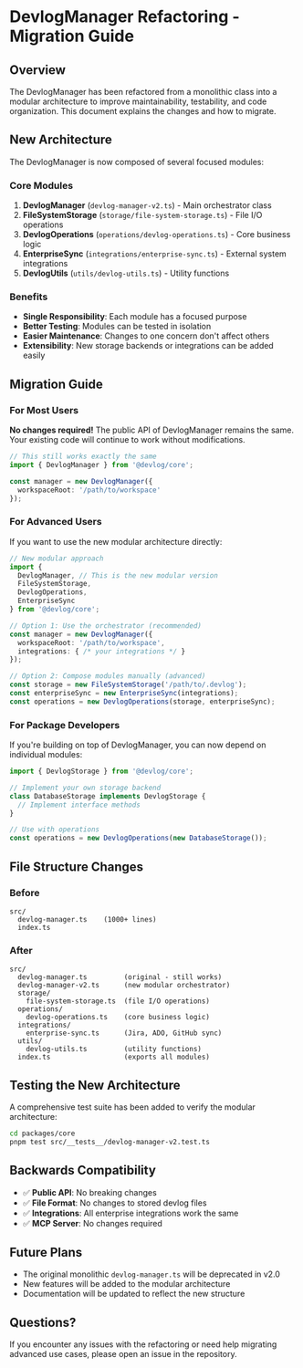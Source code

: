# DevlogManager Refactoring - Migration Guide

## Overview

The DevlogManager has been refactored from a monolithic class into a modular architecture to improve maintainability, testability, and code organization. This document explains the changes and how to migrate.

## New Architecture

The DevlogManager is now composed of several focused modules:

### Core Modules

1. **DevlogManager** (`devlog-manager-v2.ts`) - Main orchestrator class
2. **FileSystemStorage** (`storage/file-system-storage.ts`) - File I/O operations
3. **DevlogOperations** (`operations/devlog-operations.ts`) - Core business logic
4. **EnterpriseSync** (`integrations/enterprise-sync.ts`) - External system integrations
5. **DevlogUtils** (`utils/devlog-utils.ts`) - Utility functions

### Benefits

- **Single Responsibility**: Each module has a focused purpose
- **Better Testing**: Modules can be tested in isolation
- **Easier Maintenance**: Changes to one concern don't affect others
- **Extensibility**: New storage backends or integrations can be added easily

## Migration Guide

### For Most Users

**No changes required!** The public API of DevlogManager remains the same. Your existing code will continue to work without modifications.

```typescript
// This still works exactly the same
import { DevlogManager } from '@devlog/core';

const manager = new DevlogManager({
  workspaceRoot: '/path/to/workspace'
});
```

### For Advanced Users

If you want to use the new modular architecture directly:

```typescript
// New modular approach
import { 
  DevlogManager, // This is the new modular version
  FileSystemStorage,
  DevlogOperations,
  EnterpriseSync
} from '@devlog/core';

// Option 1: Use the orchestrator (recommended)
const manager = new DevlogManager({
  workspaceRoot: '/path/to/workspace',
  integrations: { /* your integrations */ }
});

// Option 2: Compose modules manually (advanced)
const storage = new FileSystemStorage('/path/to/.devlog');
const enterpriseSync = new EnterpriseSync(integrations);
const operations = new DevlogOperations(storage, enterpriseSync);
```

### For Package Developers

If you're building on top of DevlogManager, you can now depend on individual modules:

```typescript
import { DevlogStorage } from '@devlog/core';

// Implement your own storage backend
class DatabaseStorage implements DevlogStorage {
  // Implement interface methods
}

// Use with operations
const operations = new DevlogOperations(new DatabaseStorage());
```

## File Structure Changes

### Before
```
src/
  devlog-manager.ts    (1000+ lines)
  index.ts
```

### After
```
src/
  devlog-manager.ts         (original - still works)
  devlog-manager-v2.ts      (new modular orchestrator)
  storage/
    file-system-storage.ts  (file I/O operations)
  operations/
    devlog-operations.ts    (core business logic)
  integrations/
    enterprise-sync.ts      (Jira, ADO, GitHub sync)
  utils/
    devlog-utils.ts         (utility functions)
  index.ts                  (exports all modules)
```

## Testing the New Architecture

A comprehensive test suite has been added to verify the modular architecture:

```bash
cd packages/core
pnpm test src/__tests__/devlog-manager-v2.test.ts
```

## Backwards Compatibility

- ✅ **Public API**: No breaking changes
- ✅ **File Format**: No changes to stored devlog files
- ✅ **Integrations**: All enterprise integrations work the same
- ✅ **MCP Server**: No changes required

## Future Plans

- The original monolithic `devlog-manager.ts` will be deprecated in v2.0
- New features will be added to the modular architecture
- Documentation will be updated to reflect the new structure

## Questions?

If you encounter any issues with the refactoring or need help migrating advanced use cases, please open an issue in the repository.
